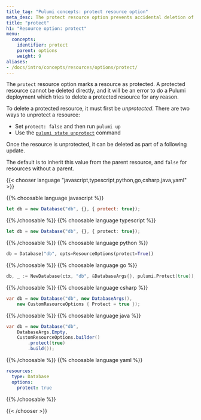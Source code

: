 ```yaml
---
title_tag: "Pulumi concepts: protect resource option"
meta_desc: The protect resource option prevents accidental deletion of a resource by marking it as protected.
title: "protect"
h1: "Resource option: protect"
menu:
  concepts:
    identifier: protect
    parent: options
    weight: 9
aliases:
- /docs/intro/concepts/resources/options/protect/
---
```


The `protect` resource option marks a resource as protected. A protected resource cannot be deleted directly, and it will be an error to do a Pulumi deployment which tries to delete a protected resource for any reason.

To delete a protected resource, it must first be *unprotected*.  There are two ways to unprotect a resource:

* Set `protect: false` and then run `pulumi up`
* Use the [`pulumi state unprotect`](/docs/cli/pulumi_state_unprotect) command

Once the resource is unprotected, it can be deleted as part of a following update.

The default is to inherit this value from the parent resource, and `false` for resources without a parent.

{{< chooser language "javascript,typescript,python,go,csharp,java,yaml" >}}

{{% choosable language javascript %}}

```javascript
let db = new Database("db", {}, { protect: true});
```

{{% /choosable %}}
{{% choosable language typescript %}}

```typescript
let db = new Database("db", {}, { protect: true});
```

{{% /choosable %}}
{{% choosable language python %}}

```python
db = Database("db", opts=ResourceOptions(protect=True))
```

{{% /choosable %}}
{{% choosable language go %}}

```go
db, _ := NewDatabase(ctx, "db", &DatabaseArgs{}, pulumi.Protect(true));
```

{{% /choosable %}}
{{% choosable language csharp %}}

```csharp
var db = new Database("db", new DatabaseArgs(),
    new CustomResourceOptions { Protect = true });
```

{{% /choosable %}}
{{% choosable language java %}}

```java
var db = new Database("db",
    DatabaseArgs.Empty,
    CustomResourceOptions.builder()
        .protect(true)
        .build());
```

{{% /choosable %}}
{{% choosable language yaml %}}

```yaml
resources:
  type: Database
  options:
    protect: true
```

{{% /choosable %}}

{{< /chooser >}}

